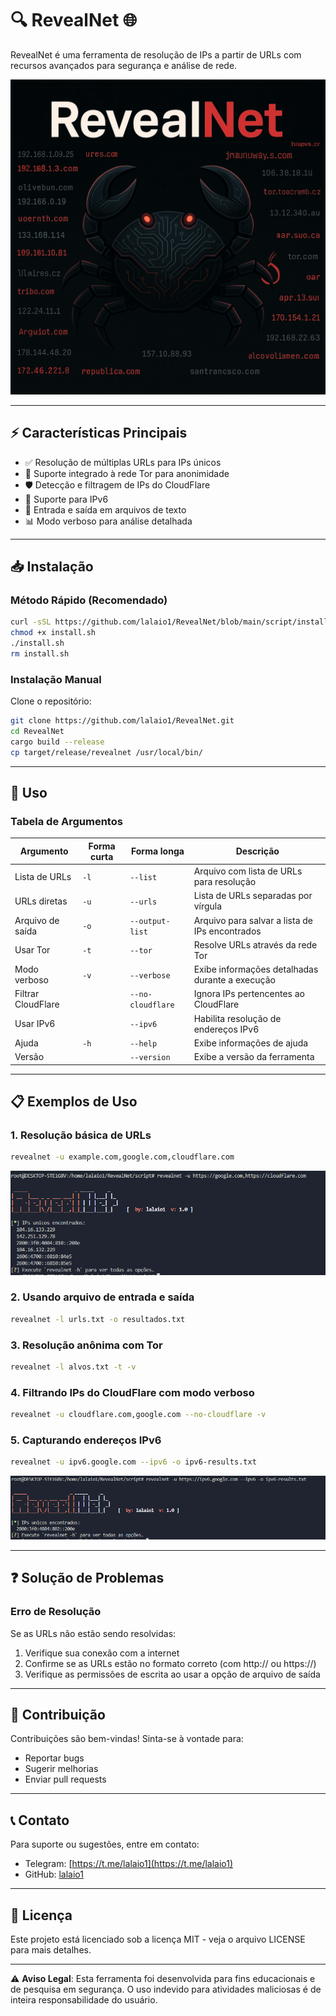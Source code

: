 # 🔍 RevealNet 🌐

RevealNet é uma ferramenta de resolução de IPs a partir de URLs com recursos avançados para segurança e análise de rede.

![RevealNet Banner](./images/banner.png)

---

## ⚡ Características Principais

- ✅ Resolução de múltiplas URLs para IPs únicos
- 🧅 Suporte integrado à rede Tor para anonimidade
- 🛡️ Detecção e filtragem de IPs do CloudFlare
- 🔄 Suporte para IPv6
- 📁 Entrada e saída em arquivos de texto
- 📊 Modo verboso para análise detalhada

---

## 📥 Instalação

### Método Rápido (Recomendado)

```bash
curl -sSL https://github.com/lalaio1/RevealNet/blob/main/script/install.sh -o install.sh
chmod +x install.sh
./install.sh
rm install.sh
```

### Instalação Manual

Clone o repositório:
```bash
git clone https://github.com/lalaio1/RevealNet.git
cd RevealNet
cargo build --release
cp target/release/revealnet /usr/local/bin/
```

---

## 🚀 Uso

### Tabela de Argumentos

| Argumento | Forma curta | Forma longa | Descrição |
|-----------|-------------|-------------|-----------|
| Lista de URLs | `-l` | `--list` | Arquivo com lista de URLs para resolução |
| URLs diretas | `-u` | `--urls` | Lista de URLs separadas por vírgula |
| Arquivo de saída | `-o` | `--output-list` | Arquivo para salvar a lista de IPs encontrados |
| Usar Tor | `-t` | `--tor` | Resolve URLs através da rede Tor |
| Modo verboso | `-v` | `--verbose` | Exibe informações detalhadas durante a execução |
| Filtrar CloudFlare | | `--no-cloudflare` | Ignora IPs pertencentes ao CloudFlare |
| Usar IPv6 | | `--ipv6` | Habilita resolução de endereços IPv6 |
| Ajuda | `-h` | `--help` | Exibe informações de ajuda |
| Versão | | `--version` | Exibe a versão da ferramenta |

---

## 📋 Exemplos de Uso

### 1. Resolução básica de URLs
```bash
revealnet -u example.com,google.com,cloudflare.com
```

![Exemplo Básico](./images/basica.png)

### 2. Usando arquivo de entrada e saída
```bash
revealnet -l urls.txt -o resultados.txt
```

### 3. Resolução anônima com Tor
```bash
revealnet -l alvos.txt -t -v
```

### 4. Filtrando IPs do CloudFlare com modo verboso
```bash
revealnet -u cloudflare.com,google.com --no-cloudflare -v
```

### 5. Capturando endereços IPv6
```bash
revealnet -u ipv6.google.com --ipv6 -o ipv6-results.txt
```

![Exemplo IPv6](./images/ipv6.png)

---

## ❓ Solução de Problemas

### Erro de Resolução
Se as URLs não estão sendo resolvidas:
1. Verifique sua conexão com a internet
2. Confirme se as URLs estão no formato correto (com http:// ou https://)
3. Verifique as permissões de escrita ao usar a opção de arquivo de saída

---

## 🌟 Contribuição

Contribuições são bem-vindas! Sinta-se à vontade para:
- Reportar bugs
- Sugerir melhorias
- Enviar pull requests

---

## 📞 Contato

Para suporte ou sugestões, entre em contato:
- Telegram: [https://t.me/lalaio1](https://t.me/lalaio1)
- GitHub: [lalaio1](https://github.com/lalaio1)

---

## 📜 Licença

Este projeto está licenciado sob a licença MIT - veja o arquivo LICENSE para mais detalhes.

---

⚠️ **Aviso Legal**: Esta ferramenta foi desenvolvida para fins educacionais e de pesquisa em segurança. O uso indevido para atividades maliciosas é de inteira responsabilidade do usuário.
